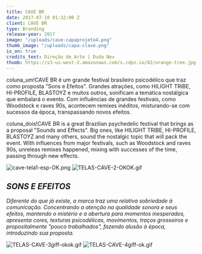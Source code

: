 ```yaml
---
title: CAVE BR
date: 2017-07-10 01:32:00 Z
client: CAVE BR
type: Branding
release-year: 2017
image: "/uploads/cave-capaprojeto4.png"
thumb_image: "/uploads/capa-clave.png"
is_on: true
credits_text: Direção de Arte | Duda Nev
thumb: https://s3-us-west-2.amazonaws.com/s.cdpn.io/82/orange-tree.jpg
---
```


coluna_um!CAVE BR é um grande festival brasileiro psicodélico que traz como proposta "Sons e Efeitos". Grandes atrações, como HILIGHT TRIBE, HI-PROFILE, BLASTOYZ e muitos outros, sonificam a temática nostálgica que embalará o evento. Com influências de grandes festivais, como Woodstock e raves 90s, acontecem remixes inéditos, misturando-se com sucessos da época, transpassando novos efeitos.

coluna_dois!CAVE BR is a great Brazilian psychedelic festival that brings as a proposal "Sounds and Effects". Big ones, like HILIGHT TRIBE, HI-PROFILE, BLASTOYZ and many others, sound the nostalgic topic that will pack the event. With influences from major festivals, such as Woodstock and raves 90s, unreleas remixes happened, mixing with successes of the time, passing through new effects.


![cave-tela1-esp-OK.png](/uploads/cave-tela1-esp-OK.png)
![TELAS-CAVE-2-OKOK.gif](/uploads/TELAS-CAVE-2-OKOK.gif)

## *SONS E EFEITOS*

*Diferente do que já existe, a marca traz uma relativa sobriedade à comunicação. Concentrando a atenção na qualidade sonora e seus efeitos, mantendo o mistério e a abertura para momentos inesperados, apresenta cores, texturas psicodélicas, movimentos, traços grosseiros e propositalmente "pouco trabalhados", fazendo alusão à época, introduzindo sua proposta.*

![TELAS-CAVE-3giff-okok.gif](/uploads/TELAS-CAVE-3giff-okok.gif)
![TELAS-CAVE-4giff-ok.gif](/uploads/TELAS-CAVE-4giff-ok.gif)

